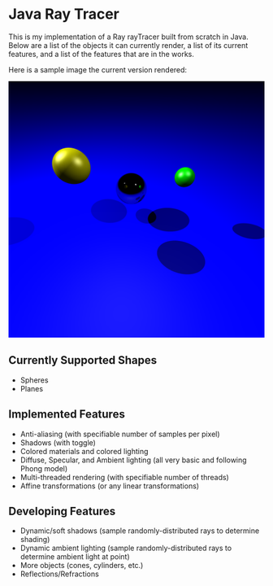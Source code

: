 # Java Ray Tracer
This is my implementation of a Ray rayTracer built from scratch in Java. Below are a list of the objects it can currently render, a list of its current features, and a list of the features that are in the works.

Here is a sample image the current version rendered:

![Sample Image](https://github.com/kahliloppenheimer/Java-Ray-Tracer/blob/master/reflections_demo.png?raw=true)


## Currently Supported Shapes
- Spheres
- Planes

## Implemented Features
- Anti-aliasing (with specifiable number of samples per pixel)
- Shadows (with toggle)
- Colored materials and colored lighting
- Diffuse, Specular, and Ambient lighting (all very basic and following Phong model)
- Multi-threaded rendering (with specifiable number of threads)
- Affine transformations (or any linear transformations)

## Developing Features
- Dynamic/soft shadows (sample randomly-distributed rays to determine shading)
- Dynamic ambient lighting (sample randomly-distributed rays to determine ambient light at point)
- More objects (cones, cylinders, etc.)
- Reflections/Refractions

